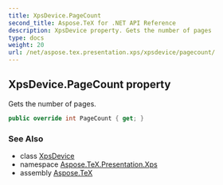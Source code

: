 ```yaml
---
title: XpsDevice.PageCount
second_title: Aspose.TeX for .NET API Reference
description: XpsDevice property. Gets the number of pages
type: docs
weight: 20
url: /net/aspose.tex.presentation.xps/xpsdevice/pagecount/
---
```

## XpsDevice.PageCount property

Gets the number of pages.

```csharp
public override int PageCount { get; }
```

### See Also

* class [XpsDevice](../)
* namespace [Aspose.TeX.Presentation.Xps](../../xpsdevice/)
* assembly [Aspose.TeX](../../../)


